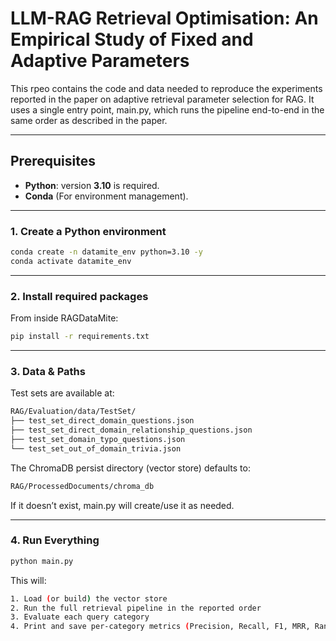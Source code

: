 # LLM-RAG Retrieval Optimisation: An Empirical Study of Fixed and Adaptive Parameters

This rpeo contains the code and data needed to reproduce the experiments reported in the paper on adaptive retrieval parameter selection for RAG.
It uses a single entry point, main.py, which runs the pipeline end-to-end in the same order as described in the paper.

---

## Prerequisites

- **Python**: version **3.10** is required.  
- **Conda** (For environment management). 

---

### 1. Create a Python environment

```bash
conda create -n datamite_env python=3.10 -y
conda activate datamite_env
```
---

### 2. Install required packages

From inside RAGDataMite:
```bash
pip install -r requirements.txt
```
---

### 3. Data & Paths

Test sets are available at:

```bash
RAG/Evaluation/data/TestSet/
├── test_set_direct_domain_questions.json
├── test_set_direct_domain_relationship_questions.json
├── test_set_domain_typo_questions.json
└── test_set_out_of_domain_trivia.json
```

The ChromaDB persist directory (vector store) defaults to:
```bash
RAG/ProcessedDocuments/chroma_db
```

If it doesn’t exist, main.py will create/use it as needed.


---

### 4. Run Everything 
```bash
python main.py
```

This will:
```bash
1. Load (or build) the vector store 
2. Run the full retrieval pipeline in the reported order
3. Evaluate each query category
4. Print and save per-category metrics (Precision, Recall, F1, MRR, RankFirst (hits-only), HitRate, AvgSim, OOD FP rate)
```
